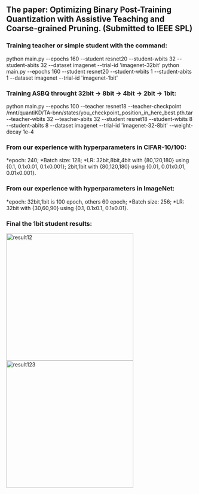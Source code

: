 ## The paper: Optimizing Binary Post-Training Quantization with Assistive Teaching and Coarse-grained Pruning. (Submitted to IEEE SPL)

### Training teacher or simple student with the command:
python main.py --epochs 160 --student resnet20 --student-wbits 32 --student-abits 32 --dataset imagenet --trial-id 'imagenet-32bit'
python main.py --epochs 160 --student resnet20 --student-wbits 1 --student-abits 1 --dataset imagenet --trial-id 'imagenet-1bit'

### Training ASBQ throught 32bit -> 8bit -> 4bit -> 2bit -> 1bit:
python main.py --epochs 100 --teacher resnet18 --teacher-checkpoint /mnt/quantiKD/TA-bnn/states/you_checkpoint_position_in_here_best.pth.tar --teacher-wbits 32 --teacher-abits 32 --student resnet18 --student-wbits 8 --student-abits 8 --dataset imagenet --trial-id 'imagenet-32-8bit' --weight-decay 1e-4

### From our experience with hyperparameters in CIFAR-10/100:
*epoch: 240;
*Batch size: 128;
*LR: 32bit,8bit,4bit with {80,120,180} using {0.1, 0.1x0.01, 0.1x0.001}; 2bit,1bit with {80,120,180} using {0.01, 0.01x0.01, 0.01x0.001}.

### From our experience with hyperparameters in ImageNet:
*epoch: 32bit,1bit is 100 epoch, others 60 epoch;
*Batch size: 256;
*LR: 32bit with {30,60,90} using {0.1, 0.1x0.1, 0.1x0.01}.

### Final the 1bit student results:
<img width="340" alt="result12" src="https://github.com/Luadoo/ASBQ/assets/58927660/63fcbaa7-ca41-4943-a1e0-9118f6e11cd2"> 
<img width="340" alt="result123" src="https://github.com/Luadoo/ASBQ/assets/58927660/4b8679ab-5b26-44e2-b768-700583128d39">

